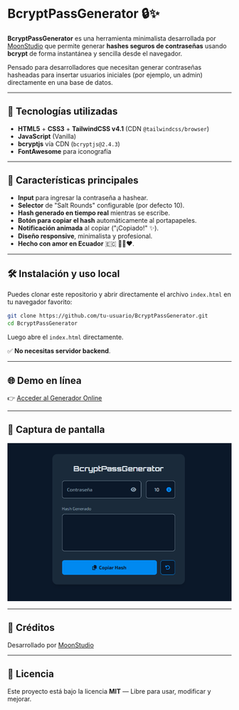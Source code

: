
# BcryptPassGenerator 🔒✨

**BcryptPassGenerator** es una herramienta minimalista desarrollada por [MoonStudio](https://moonstudio.example) que permite generar **hashes seguros de contraseñas** usando **bcrypt** de forma instantánea y sencilla desde el navegador.

Pensado para desarrolladores que necesitan generar contraseñas hasheadas para insertar usuarios iniciales (por ejemplo, un admin) directamente en una base de datos.

---

## 🚀 Tecnologías utilizadas

- **HTML5** + **CSS3** + **TailwindCSS v4.1** (CDN `@tailwindcss/browser`)
- **JavaScript** (Vanilla)
- **bcryptjs** vía CDN (`bcryptjs@2.4.3`)
- **FontAwesome** para iconografía

---

## 🎯 Características principales

- **Input** para ingresar la contraseña a hashear.
- **Selector** de "Salt Rounds" configurable (por defecto 10).
- **Hash generado en tiempo real** mientras se escribe.
- **Botón para copiar el hash** automáticamente al portapapeles.
- **Notificación animada** al copiar ("¡Copiado!" ✨).
- **Diseño responsive**, minimalista y profesional.
- **Hecho con amor en Ecuador** 🇪🇨 💛💙❤️.

---

## 🛠️ Instalación y uso local

Puedes clonar este repositorio y abrir directamente el archivo `index.html` en tu navegador favorito:

```bash
git clone https://github.com/tu-usuario/BcryptPassGenerator.git
cd BcryptPassGenerator
```
Luego abre el `index.html` directamente.

✅ **No necesitas servidor backend**.  

---

## 🌐 Demo en línea

👉 [Acceder al Generador Online](https://bcryptpassgenerator.netlify.app/)

---

## 📸 Captura de pantalla

![BcryptPassGenerator Screenshot](images/captura.png)

---

## 🤝 Créditos

Desarrollado por [MoonStudio](https://moonstudio.example)

---

## 🧩 Licencia

Este proyecto está bajo la licencia **MIT** — Libre para usar, modificar y mejorar.